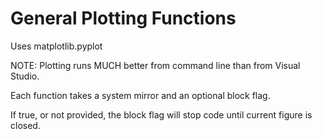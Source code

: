 # General Plotting Functions
Uses matplotlib.pyplot

NOTE: Plotting runs MUCH better from command line than from Visual Studio.

Each function takes a system mirror and an optional block flag.

If true, or not provided, the block flag will stop code until current figure is closed.